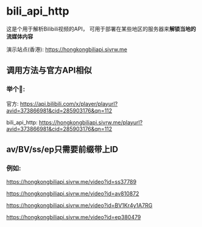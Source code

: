 # bili_api_http

这是个用于解析Bilibili视频的API， 可用于部署在某些地区的服务器来**解锁当地的流媒体内容**

演示站点(香港): https://hongkongbiliapi.sivrw.me

## 调用方法与官方API相似
### 举个🌰: 
官方: https://api.bilibili.com/x/player/playurl?avid=373866981&cid=285903176&qn=112

bili_api_http: https://hongkongbiliapi.sivrw.me/playurl?avid=373866981&cid=285903176&qn=112


## av/BV/ss/ep只需要前缀带上ID
### 例如:

https://hongkongbiliapi.sivrw.me/video?id=ss37789

https://hongkongbiliapi.sivrw.me/video?id=av810872

https://hongkongbiliapi.sivrw.me/video?id=BV1Kr4y1A7RG

https://hongkongbiliapi.sivrw.me/video?id=ep380479